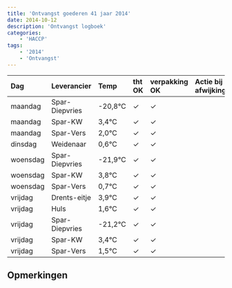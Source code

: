 ```yaml
---
title: 'Ontvangst goederen 41 jaar 2014'
date: 2014-10-12
description: 'Ontvangst logboek'
categories:
    - 'HACCP'
tags:
    - '2014'
    - 'Ontvangst'
---
```

| Dag | Leverancier | Temp | tht OK | verpakking OK | Actie bij afwijking | Controle door |
|:---|:---|:---|:---|:---|:---|:---|
| maandag | Spar-Diepvries | -20,8°C | &check; | &check; | | DPater |
| maandag | Spar-KW | 3,4°C | &check; | &check; | | DPater |
| maandag | Spar-Vers | 2,0°C | &check; | &check; | | DPater |
| dinsdag | Weidenaar | 0,6°C | &check; | &check; | | DPater |
| woensdag | Spar-Diepvries | -21,9°C | &check; | &check; | | WPater |
| woensdag | Spar-KW | 3,8°C | &check; | &check; | | WPater |
| woensdag | Spar-Vers | 0,7°C | &check; | &check; | | WPater |
| vrijdag | Drents-eitje | 3,9°C | &check; | &check; | | WPater |
| vrijdag | Huls | 1,6°C | &check; | &check; | | WPater |
| vrijdag | Spar-Diepvries | -21,2°C | &check; | &check; | | WPater |
| vrijdag | Spar-KW | 3,4°C | &check; | &check; | | WPater |
| vrijdag | Spar-Vers | 1,5°C | &check; | &check; | | WPater |

## Opmerkingen


